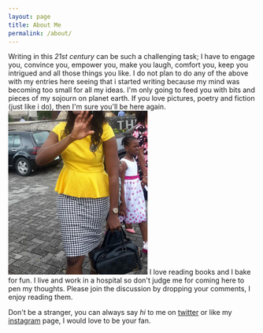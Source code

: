 ```yaml
---
layout: page
title: About Me
permalink: /about/
---
```


Writing in this *21st century* can be such a challenging task; I have to engage you, convince you, empower you, make you laugh, comfort you, keep you intrigued and all those things you like. I do not plan to do any of the above with my entries here seeing that i started writing because my mind was becoming too small for all my ideas. I'm only going to feed you with bits and pieces of my sojourn on planet earth. If you love pictures, poetry and fiction (just like i do), then I'm sure you'll be here again.
![alt](/assets/images/Stella.jpg)
I love reading books and I bake for fun. I live and work in a hospital so don't judge me for coming here to pen my thoughts. Please join the discussion by dropping your comments, I enjoy reading them.

Don't be a stranger, you can always say *hi* to me on [twitter](http://twitter.com/yungblackwoman) or like my [instagram](http://instagram.com/yungblackwoman) page, I would love to be your fan.
